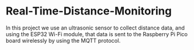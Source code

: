 # Real-Time-Distance-Monitoring
In this project we use an ultrasonic sensor to collect distance data, and using the ESP32 Wi-Fi module, that data is sent to the Raspberry Pi Pico board wirelessly by using the MQTT protocol.

